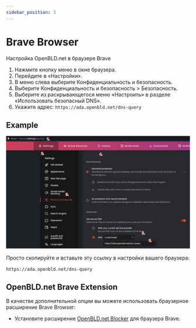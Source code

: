 ```yaml
---
sidebar_position: 3
---
```


# Brave Browser

Настройка OpenBLD.net в браузере Brave

1. Нажмите кнопку меню в окне браузера.
2. Перейдите в «Настройки».
3. В меню слева выберите Конфиденциальность и безопасность.
4. Выберите Конфиденциальность и безопасность > Безопасность.
5. Выберите из раскрывающегося меню «Настроить» в разделе «Использовать безопасный DNS».
6. Укажите адрес: `https://ada.openbld.net/dns-query`

## Example

![Setup OpenBLD.net - Brave Browser](./setup-openbld-dns-brave-browser.jpg)

Просто скопируйте и вставьте эту ссылку в настройки вашего браузера:

```shell
https://ada.openbld.net/dns-query
```

## OpenBLD.net Brave Extension

В качестве дополнительной опции вы можете использовать браузерное расширение Brave Browser:

* Установите расширение [OpenBLD.net Blocker](/docs/get-started/setup-browsers/extensions/) для браузера Brave.
